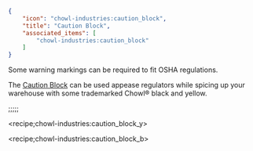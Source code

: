 ```json
{
    "icon": "chowl-industries:caution_block",
    "title": "Caution Block",
    "associated_items": [
        "chowl-industries:caution_block"
    ]
}
```
Some warning markings can be required to fit OSHA regulations.


The [Caution Block](^chowl-industries:caution_block) can be used appease regulators while spicing up your warehouse
with some trademarked Chowl® black and yellow.

;;;;;

<recipe;chowl-industries:caution_block_y>



<recipe;chowl-industries:caution_block_b>
